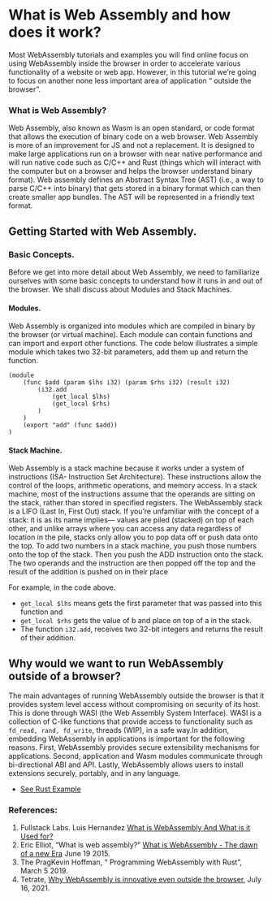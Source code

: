 # What is Web Assembly and how does it work?

Most WebAssembly tutorials and examples you will find online focus on using WebAssembly inside the browser in order to accelerate various functionality of a website or web app.
However, in this tutorial we’re going to focus on another none less important area of application “ outside the browser”.

### What is Web Assembly?

Web Assembly, also known as Wasm is an open standard, or code format that allows the execution of binary code on a web browser. Web Assembly is more of an improvement for JS and not a replacement.  It is designed to make large applications run on a browser with near native performance and will run native code such as C/C++ and Rust (things which will interact with the computer but on a browser and helps the browser understand binary format). 
Web assembly defines an Abstract Syntax Tree (AST) (i.e., a way to parse C/C++ into binary) that gets stored in a binary format which can then create smaller app bundles. The AST will be represented in a friendly text format. 


## Getting Started with Web Assembly.

###	Basic Concepts.

Before we get into more detail about Web Assembly, we need to familiarize ourselves with some basic concepts to understand how it runs in and out of the browser. We shall discuss about Modules and Stack Machines.

#### Modules.
Web Assembly is organized into modules which are compiled in binary by the browser (or virtual machine). Each module can contain functions and can import and export other functions. The code below illustrates a simple module which takes two 32-bit parameters, add them up and return the function.
```
(module
    (func $add (param $lhs i32) (param $rhs i32) (result i32)
        (i32.add
            (get_local $lhs)
            (get_local $rhs)
        )
    )
    (export "add" (func $add))
)
```
 
#### Stack Machine.

Web Assembly is a stack machine because it works under a system of instructions (ISA- Instruction Set Architecture). These instructions allow the control of the loops, arithmetic operations, and memory access. 
In a stack machine, most of the instructions assume that the operands are sitting on the stack, rather than stored in specified registers. The WebAssembly stack is a LIFO (Last In, First Out) stack. If you’re unfamiliar with the concept of a stack: it is as its name implies— values are piled (stacked) on top of each other, and unlike arrays where you can access any data regardless of location in the pile, stacks only allow you to pop data off or push data onto the top.
To add two numbers in a stack machine, you push those numbers onto the top of the stack. Then you push the ADD instruction onto the stack. The two operands and the instruction are then popped off the top and the result of the addition is pushed on in their place

For example, in the code above.

-	```get_local $lhs```  means gets the first parameter that was passed into this function and 
-	```get_local $rhs``` gets the value of b and place on top of a in the stack. 
-	The function ```i32.add```, receives two 32-bit integers and returns the result of their addition.


## Why would we want to run WebAssembly outside of a browser?

The main advantages of running WebAssembly outside the browser is that it provides system level access without compromising on security of its host. This is done through WASI (the Web Assembly System Interface). WASI is a collection of C-like functions that provide access to functionality such as ```fd_read, rand, fd_write```, threads (WIP), in a safe way.In addition, embedding WebAssembly in applications is important for the following reasons. First, WebAssembly provides secure extensibility mechanisms for applications. Second, application and Wasm modules communicate through bi-directional ABI and API. Lastly, WebAssembly allows users to install extensions securely, portably, and in any language.


- [See Rust Example](../BasicExampleofWebAssemblyUsingRust)

### References: 

1. Fullstack Labs. Luis Hernandez [What is WebAssembly And What is it Used for?](https://www.fullstacklabs.co/blog/what-is-webassembly)
2.	Eric Elliot, “What is web assembly?” [What is WebAssembly - The dawn of a new Era](https://medium.com/javascript-scene/what-is-webassembly-the-dawn-of-a-new-era-61256ec5a8f6) June 19 2015.
3. The PragKevin Hoffman, “ Programming WebAssembly with Rust”, March 5 2019.
4. Tetrate, [Why WebAssembly is innovative even outside the browser](https://www.tetrate.io/blog/wasm-outside-the-browser/), July 16, 2021. 
